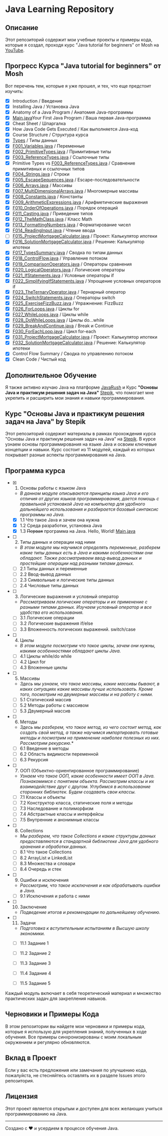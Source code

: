 # Java Learning Repository

## Описание
Этот репозиторий содержит мои учебные проекты и примеры кода, которые я создал, проходя курс "Java tutorial for beginners" от Mosh на [YouTube](https://www.youtube.com/watch?v=eIrMbAQSU34).

## Прогресс Курса "Java tutorial for beginners" от Mosh
Вот перечень тем, которые я уже прошел, и тех, что еще предстоит изучить:


- [x] Introduction / Введение
- [x] Installing Java / Установка Java
- [x] Anatomy of a Java Program / Анатомия Java-программы
- [x] [Main.java](src/Main.java)Your First Java Program / Ваша первая Java-программа
- [x] Cheat Sheet / Шпаргалка
- [x] How Java Code Gets Executed / Как выполняется Java-код
- [x] Course Structure / Структура курса
- [x] [Types](src/F001_Variables.java) / Типы данных
- [x] [F001_Variables.java](src/F001_Variables.java) / Переменные
- [x] [F002_PrimitiveTypes.java](src/F002_PrimitiveTypes.java) / Примитивные типы
- [x] [F003_ReferenceTypes.java](src/F003_ReferenceTypes.java) / Ссылочные типы
- [x] Primitive Types vs [F003_ReferenceTypes.java](src/F003_ReferenceTypes.java) / Сравнение примитивных и ссылочных типов
- [x] [F004_Strings.java](src/F004_Strings.java) / Строки
- [x] [F005_EscapeSequences.java](src/F005_EscapeSequences.java) / Escape-последовательности
- [x] [F006_Arrays.java](src/F006_Arrays.java) / Массивы
- [x] [F007_MultiDimensionalArrays.java](src/F007_MultiDimensionalArrays.java) / Многомерные массивы
- [x] [F008_Constants.java](src/F008_Constants.java) / Константы
- [x] [F009_ArithmeticExpressions.java](src/F009_ArithmeticExpressions.java) / Арифметические выражения
- [x] [F010_OrderOfOperations.java](src/F010_OrderOfOperations.java) / Порядок операций
- [x] [F011_Casting.java](src/F011_Casting.java) / Приведение типов
- [x] [F012_TheMathClass.java](src/F012_TheMathClass.java) / Класс Math
- [x] [F013_FormattingNumbers.java](src/F013_FormattingNumbers.java) / Форматирование чисел
- [x] [F014_ReadingInput.java](src/F014_ReadingInput.java) / Чтение ввода
- [ ] [F015_ProjectMortgageCalculator.java](src/F015_ProjectMortgageCalculator.java) / Проект: Калькулятор ипотеки
- [x] [F016_SolutionMortgageCalculator.java](src/F016_SolutionMortgageCalculator.java) / Решение: Калькулятор ипотеки
- [x] [F017_TypesSummary.java](src/F017_TypesSummary.java) / Сводка по типам данных
- [x] [F018_ControlFlow.java](src/F018_ControlFlow.java) / Управление потоком
- [x] [F019_ComparisonOperators.java](src/F019_ComparisonOperators.java) / Операторы сравнения
- [x] [F020_LogicalOperators.java](src/F020_LogicalOperators.java) / Логические операторы
- [x] [F021_IfStatements.java](src/F021_IfStatements.java) / Условные операторы if
- [x] [F022_SimplifyingIfStatements.java](src/F022_SimplifyingIfStatements.java) / Упрощение условных операторов if
- [x] [F023_TheTernaryOperator.java](src/F023_TheTernaryOperator.java) / Тернарный оператор
- [x] [F024_SwitchStatements.java](src/F024_SwitchStatements.java) / Операторы switch
- [x] [F025_ExerciseFizzBuzz.java](src/F025_ExerciseFizzBuzz.java) / Упражнение: FizzBuzz
- [x] [F026_ForLoops.java](src/F026_ForLoops.java) / Циклы for
- [x] [F027_WhileLoops.java](src/F027_WhileLoops.java) / Циклы while
- [x] [F028_DoWhileLoops.java](src/F028_DoWhileLoops.java) / Циклы do...while
- [x] [F029_BreakAndContinue.java](src/F029_BreakAndContinue.java) / Break и Continue
- [x] [F030_ForEachLoop.java](src/F030_ForEachLoop.java) / Цикл for-each
- [x] [F031_ProjectMortgageCalculator.java](src/F031_ProjectMortgageCalculator.java) / Проект: Калькулятор ипотеки
- [x] [F032_SolutionMortgageCalculator.java](src/F032_SolutionMortgageCalculator.java) / Решение: Калькулятор ипотеки
- [x] Control Flow Summary / Сводка по управлению потоком
- [x] Clean Code / Чистый код

## Дополнительное Обучение
Я также активно изучаю Java на платформе [JavaRush](https://javarush.com) и Курс **"Основы Java и практикум решения задач на Java"** [Stepik](https://stepik.org/180585), что помогает мне укрепить и расширить мои знания и навыки программирования.

## Курс "Основы Java и практикум решения задач на Java" by Stepik

Этот репозиторий содержит материалы в рамках прохождения курса "Основы Java и практикум решения задач на Java" на [Stepik](https://stepik.org/180585).
В курсе узнаем основы программирования на языке Java и освоим ключевые концепции и навыки.
Курс состоит из 11 модулей, каждый из которых покрывает разные аспекты программирования на Java.

## Программа курса

- [x] 1. Основы работы с языком Java
    * *В данном модуле описываются принципы языка Java и его отличия от других языков программирования, дается помощь с правильной установкой Java на компьютер для удобного дальнейшего использования и разбирается базовый синтаксис программы на Java.*

    - [x] 1.1 Что такое Java и зачем она нужна
    - [x] 1.2 Среда разработки, установка Java
    - [x] 1.3 ~~Первая~~ программа на Java. Hello, World! [Main.java](src/Main.java)

- [ ] 2. Типы данных и операции над ними
    * *В этом модуле мы научимся определять переменные, разберем какие типы данных есть в Java и какими особенностями они обладают. Также рассматриваем ввод-вывод данных и простейшие операции над разными типами данных.*

    - [ ] 2.1 Типы данных и переменные
    - [ ] 2.2 Ввод-вывод данных
    - [ ] 2.3 Символьные и логические типы данных
    - [ ] 2.4 Числовые типы данных

- [ ] 3. Логические выражения и условный оператор
    * *Рассматриваем логические операторы и их применение с разными типами данных. Изучаем условный оператор и все удобства его использования.*

    - [ ] 3.1 Логические операции
    - [ ] 3.2 Логические выражения if/else
    - [ ] 3.3 Вложенность логических выражений. switch/case

- [ ] 4. Циклы
    * *В этом модуле посмотрим что такое циклы, зачем они нужны, какими особенностями обладают циклы Java.*

    - [ ] 4.1 Циклы while/do while
    - [ ] 4.2 Цикл for
    - [ ] 4.3 Вложенные циклы

- [ ] 5. Массивы
    * *Здесь мы узнаем, что такое массивы, какие массивы бывают, в каких ситуациях какие массивы лучше использовать. Кроме того, посмотрим на двумерные массивы и на работу с ними.*

    - [ ] 5.1 Статический массив
    - [ ] 5.2 Методы работы с массивом
    - [ ] 5.3 Двумерный массив

- [ ] 6. Методы
    * *Здесь мы разберем, что такое метод, из чего состоит метод, как создать свой метод, а также научимся импортировать готовые методы и посмотрим на применение наиболее полезных из них. Рассмотрим рекурсию*.*

    - [ ] 6.1 Введение в методы
    - [ ] 6.2 Область видимости переменной
    - [ ] 6.3 Рекурсия

- [ ] 7. ООП (Объектно-ориентированное программирование)
    * *Узнаем что такое ООП, какие особенности имеет ООП в Java. Познакомимся с понятием объекта. Рассмотрим классы и их взаимодействие друг с другом. Углубимся в использование сторонних библиотек. Будем создавать свои классы.*

    - [ ] 7.1 Классы и объекты
    - [ ] 7.2 Конструктор класса, статические поля и методы
    - [ ] 7.3 Наследование и полиморфизм
    - [ ] 7.4 Абстрактные классы и интерфейсы
    - [ ] 7.5 Внутренние и анонимные классы

- [ ] 8. Collections
    * *Мы разберем, что такое Collections и какие структуры данных предоставляются в стандартной библиотеке Java для удобного хранения и обработки данных.*

    - [ ] 8.1 Что такое Collections
    - [ ] 8.2 ArrayList и LinkedList
    - [ ] 8.3 Множества и словари
    - [ ] 8.4 Очередь и стек

- [ ] 9. Ошибки и исключения
    * *Рассмотрим, что такое исключения и как обрабатывать ошибки в Java.*

    - [ ] 9.1 Исключения и работа с ними

- [ ] 10. Заключение
    * *Подведение итогов и рекомендации по дальнейшему обучению.*

- [ ] 11. Задачи
    * *Подготовка к вступительным испытаниям в Высшую школу экономики.*

    - [ ] 11.1 Задание 1
    - [ ] 11.2 Задание 2
    - [ ] 11.3 Задание 3
    - [ ] 11.4 Задание 4
    - [ ] 11.5 Задание 5


Каждый модуль включает в себя теоретический материал и множество практических задач для закрепления навыков.


## Черновики и Примеры Кода
В этом репозитории вы найдете мои черновики и примеры кода, которые я использую для укрепления знаний, полученных в ходе обучения. Все примеры синхронизированы с моим локальным окружением и регулярно обновляются.

## Вклад в Проект
Если у вас есть предложения или замечания по улучшению кода, пожалуйста, не стесняйтесь оставлять их в разделе Issues этого репозитория.

## Лицензия
Этот проект является открытым и доступен для всех желающих учиться программированию на Java.

---

Создано с ❤️ и усердием в процессе обучения Java.
